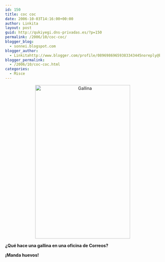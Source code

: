 ```yaml
---
id: 150
title: coc coc
date: 2006-10-03T14:16:00+00:00
author: Linkita
layout: post
guid: http://qukiyegi.dns-privadas.es/?p=150
permalink: /2006/10/coc-coc/
blogger_blog:
  - sonnei.blogspot.com
blogger_author:
  - Linkitahttp://www.blogger.com/profile/08969869659383343445noreply@blogger.com
blogger_permalink:
  - /2006/10/coc-coc.html
categories:
  - Misce
---
```

<div style="text-align: center;">
  <a href="http://www.flickr.com/photos/linkita/259775673/" title="coc coc"><img src="http://static.flickr.com/92/259775673_abb927909e.jpg" alt="Gallina" border="0" height="500" width="309" /></a>
</div>

<span style="font-weight: bold;">¿Qué hace una gallina en una oficina de Correos?</span>

<span style="font-weight: bold;">¡Manda huevos!</span>
